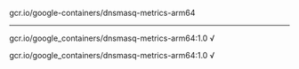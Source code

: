 gcr.io/google-containers/dnsmasq-metrics-arm64 

----
gcr.io/google_containers/dnsmasq-metrics-arm64:1.0 √

gcr.io/google_containers/dnsmasq-metrics-arm64:1.0 √


